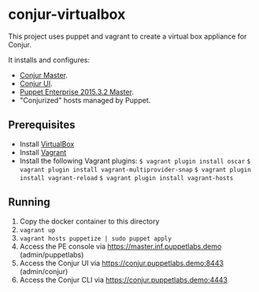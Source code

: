 # conjur-virtualbox

This project uses puppet and vagrant to create a virtual box appliance for Conjur.

It installs and configures:
* [Conjur Master](https://developer.conjur.net/server_setup/platforms/docker.html).
* [Conjur UI](https://developer.conjur.net/server_setup/tools/ui.html).
* [Puppet Enterprise 2015.3.2 Master](https://puppetlabs.com/puppet/puppet-enterprise).
* "Conjurized" hosts managed by Puppet.

## Prerequisites
* Install [VirtualBox](https://www.virtualbox.org/wiki/Downloads)
* Install [Vagrant](http://www.vagrantup.com/downloads.html)
* Install the following Vagrant plugins:
`$ vagrant plugin install oscar`
`$ vagrant plugin install vagrant-multiprovider-snap`
`$ vagrant plugin install vagrant-reload`
`$ vagrant plugin install vagrant-hosts`

## Running
1. Copy the docker container to this directory
2. `vagrant up`
3. `vagrant hosts puppetize | sudo puppet apply`
4. Access the PE console via https://master.inf.puppetlabs.demo (admin/puppetlabs)
5. Access the Conjur UI via https://conjur.puppetlabs.demo:8443 (admin/conjur)
6. Access the Conjur CLI via https://conjur.puppetlabs.demo:4443
